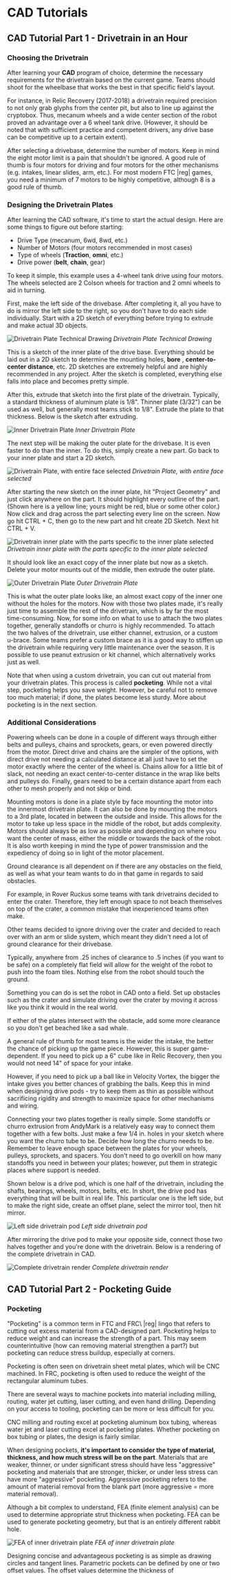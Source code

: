 # CAD Tutorials

## CAD Tutorial Part 1 - Drivetrain in an Hour

### Choosing the Drivetrain

After learning your **CAD** program of choice, determine the necessary requirements for the drivetrain based on the current game. Teams should shoot for the wheelbase that works the best in that specific field's layout.

For instance, in Relic Recovery (2017-2018) a drivetrain required precision to not only grab glyphs from the center pit, but also to line up against the cryptobox. Thus, mecanum wheels and a wide center section of the robot proved an advantage over a 6 wheel tank drive. (However, it should be noted that with sufficient practice and competent drivers, any drive base can be competitive up to a certain extent).

After selecting a drivebase, determine the number of motors. Keep in mind the eight motor limit is a pain that shouldn't be ignored. A good rule of thumb is four motors for driving and four motors for the other mechanisms (e.g. intakes, linear slides, arm, etc.). For most modern FTC |reg| games, you need a minimum of 7 motors to be highly competitive, although 8 is a good rule of thumb.

### Designing the Drivetrain Plates

After learning the CAD software, it's time to start the actual design. Here are some things to figure out before starting:

- Drive Type (mecanum, 6wd, 8wd, etc.)
- Number of Motors (four motors recommended in most cases)
- Type of wheels (**Traction**, **omni**, etc.)
- Drive power (**belt**, **chain**, gear)

To keep it simple, this example uses a 4-wheel tank drive using four motors. The wheels selected are 2 Colson wheels for traction and 2 omni wheels to aid in turning.

First, make the left side of the drivebase. After completing it, all you have to do is mirror the left side to the right, so you don't have to do each side individually. Start with a 2D sketch of everything before trying to extrude and make actual 3D objects.

![Drivetrain Plate Technical Drawing](https://dd8f408.webp.ee/dt-inner-plate-technical-drawing.jpg)
*Drivetrain Plate Technical Drawing*

This is a sketch of the inner plate of the drive base. Everything should be laid out in a 2D sketch to determine the mounting holes, **bore** , **center-to-center distance**, etc. 2D sketches are extremely helpful and are highly recommended in any project. After the sketch is completed, everything else falls into place and becomes pretty simple.

After this, extrude that sketch into the first plate of the drivetrain. Typically, a standard thickness of aluminum plate is 1/8". Thinner plate (3/32") can be used as well, but generally most teams stick to 1/8". Extrude the plate to that thickness. Below is the sketch after extruding.

![Inner Drivetrain Plate](https://dd8f408.webp.ee/dt-inner-plate.jpg)
*Inner Drivetrain Plate*

The next step will be making the outer plate for the drivebase. It is even faster to do than the inner. To do this, simply create a new part. Go back to your inner plate and start a 2D sketch.

![Drivetrain Plate, with entire face selected](https://dd8f408.webp.ee/dt-inner-plate-ui-chrome.jpg)
*Drivetrain Plate, with entire face selected*

After starting the new sketch on the inner plate, hit "Project Geometry" and just click anywhere on the part. It should highlight every outline of the part. (Shown here is a yellow line; yours might be red, blue or some other color.) Now click and drag across the part selecting every line on the screen. Now go hit CTRL + C, then go to the new part and hit create 2D Sketch. Next hit CTRL + V.

![Drivetrain inner plate with the parts specific to the inner plate selected](https://dd8f408.webp.ee/dt-inner-plate-with-parts-to-remove-selected.jpg)
*Drivetrain inner plate with the parts specific to the inner plate selected*

It should look like an exact copy of the inner plate but now as a sketch. Delete your motor mounts out of the middle, then extrude the outer plate.

![Outer Drivetrain Plate](https://dd8f408.webp.ee/dt-outer-plate.jpg)
*Outer Drivetrain Plate*

This is what the outer plate looks like, an almost exact copy of the inner one without the holes for the motors. Now with those two plates made, it's really just time to assemble the rest of the drivetrain, which is by far the most time-consuming. Now, for some info on what to use to attach the two plates together, generally standoffs or churro is highly recommended. To attach the two halves of the drivetrain, use either channel, extrusion, or a custom u-brace. Some teams prefer a custom brace as it is a good way to stiffen up the drivetrain while requiring very little maintenance over the season. It is possible to use peanut extrusion or kit channel, which alternatively works just as well.

Note that when using a custom drivetrain, you can cut out material from your drivetrain plates. This process is called **pocketing**. While not a vital step, pocketing helps you save weight. However, be careful not to remove too much material; if done, the plates become less sturdy. More about pocketing is in the next section.

### Additional Considerations

Powering wheels can be done in a couple of different ways through either belts and pulleys, chains and sprockets, gears, or even powered directly from the motor. Direct drive and chains are the simpler of the options, with direct drive not needing a calculated distance at all just have to set the motor exactly where the center of the wheel is. Chains allow for a little bit of slack, not needing an exact center-to-center distance in the wrap like belts and pulleys do. Finally, gears need to be a certain distance apart from each other to mesh properly and not skip or bind.

Mounting motors is done in a plate style by face mounting the motor into the innermost drivetrain plate. It can also be done by mounting the motors to a 3rd plate, located in between the outside and inside. This allows for the motor to take up less space in the middle of the robot, but adds complexity. Motors should always be as low as possible and depending on where you want the center of mass, either the middle or towards the back of the robot. It is also worth keeping in mind the type of power transmission and the expediency of doing so in light of the motor placement.

Ground clearance is all dependent on if there are any obstacles on the field, as well as what your team wants to do in that game in regards to said obstacles.

For example, in Rover Ruckus some teams with tank drivetrains decided to enter the crater. Therefore, they left enough space to not beach themselves on top of the crater, a common mistake that inexperienced teams often make.

Other teams decided to ignore driving over the crater and decided to reach over with an arm or slide system, which meant they didn't need a lot of ground clearance for their drivebase.

Typically, anywhere from .25 inches of clearance to .5 inches (if you want to be safe) on a completely flat field will allow for the weight of the robot to push into the foam tiles. Nothing else from the robot should touch the ground.

Something you can do is set the robot in CAD onto a field. Set up obstacles such as the crater and simulate driving over the crater by moving it across like you think it would in the real world.

If either of the plates intersect with the obstacle, add some more clearance so you don't get beached like a sad whale.

A general rule of thumb for most teams is the wider the intake, the better the chance of picking up the game piece. However, this is super game-dependent. If you need to pick up a 6" cube like in Relic Recovery, then you would not need 14" of space for your intake.

However, if you need to pick up a ball like in Velocity Vortex, the bigger the intake gives you better chances of grabbing the balls. Keep this in mind when designing drive pods - try to keep them as thin as possible without sacrificing rigidity and strength to maximize space for other mechanisms and wiring.

Connecting your two plates together is really simple. Some standoffs or churro extrusion from AndyMark is a relatively easy way to connect them together with a few bolts. Just make a few 1/4 in. holes in your sketch where you want the churro tube to be. Decide how long the churro needs to be. Remember to leave enough space between the plates for your wheels, pulleys, sprockets, and spacers. You don't need to go overkill on how many standoffs you need in between your plates; however, put them in strategic places where support is needed.

Shown below is a drive pod, which is one half of the drivetrain, including the shafts, bearings, wheels, motors, belts, etc. In short, the drive pod has everything that will be built in real life. This particular one is the left side, but to make the right side, create an offset plane, select the mirror tool, then hit mirror.

![Left side drivetrain pod](https://dd8f408.webp.ee/drive-pod.jpg)
*Left side drivetrain pod*

After mirroring the drive pod to make your opposite side, connect those two halves together and you're done with the drivetrain. Below is a rendering of the complete drivetrain in CAD.

![Complete drivetrain render](https://dd8f408.webp.ee/dt-render.jpg)
*Complete drivetrain render*

## CAD Tutorial Part 2 - Pocketing Guide

### Pocketing

"Pocketing" is a common term in FTC and FRC\ |reg| lingo that refers to cutting out excess material from a CAD-designed part. Pocketing helps to reduce weight and can increase the strength of a part. This may seem counterintuitive (how can removing material strengthen a part?) but pocketing can reduce stress buildup, especially at corners.

Pocketing is often seen on drivetrain sheet metal plates, which will be CNC machined. In FRC, pocketing is often used to reduce the weight of the rectangular aluminum tubes.

There are several ways to machine pockets into material including milling, routing, water jet cutting, laser cutting, and even hand drilling. Depending on your access to tooling, pocketing can be more or less difficult for you.

CNC milling and routing excel at pocketing aluminum box tubing, whereas water jet and laser cutting excel at pocketing plates. Whether pocketing on box tubing or plates, the design is fairly similar.

When designing pockets, **it's important to consider the type of material, thickness, and how much stress will be on the part**. Materials that are weaker, thinner, or under significant stress should have less "aggressive" pocketing and materials that are stronger, thicker, or under less stress can have more "aggressive" pocketing. Aggressive pocketing refers to the amount of material removal from the blank part (more aggressive = more material removal).

Although a bit complex to understand, FEA (finite element analysis) can be used to determine appropriate strut thickness when pocketing. FEA can be used to generate pocketing geometry, but that is an entirely different rabbit hole.

![FEA of inner drivetrain plate](https://dd8f408.webp.ee/fea-on-plate.jpg)
*FEA of inner drivetrain plate*

Designing concise and advantageous pocketing is as simple as drawing circles and tangent lines. Parametric pockets can be defined by one or two offset values. The offset values determine the thickness of
